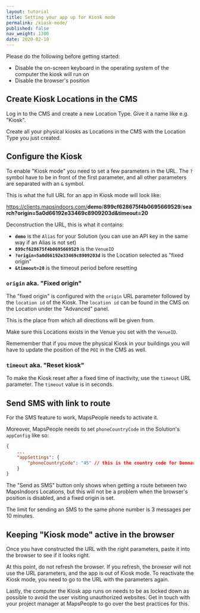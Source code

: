 ```yaml
---
layout: tutorial
title: Setting your app up for Kiosk mode
permalink: /kiosk-mode/
published: false
nav_weight: 1300
date: 2020-02-10
---
```


Please do the following before getting started:

* Disable the on-screen keyboard in the operating system of the computer the kiosk will run on
* Disable the browser's position

## Create Kiosk Locations in the CMS

Log in to the CMS and create a new Location Type. Give it a name like e.g. "Kiosk".

Create all your physical kiosks as Locations in the CMS with the Location Type you just created.

## Configure the Kiosk

To enable "Kiosk mode" you need to set a few parameters in the URL. The `?` symbol have to be in front of the first parameter, and all other parameters are separated with an `&` symbol.

This is what the full URL for an app in Kiosk mode will look like:

<a href="https://clients.mapsindoors.com/demo/899cf628675f4b0695669529/search?origin=5a0d66192e33469c8909203d&timeout=20">https://clients.mapsindoors.com/<strong>demo</strong>/<strong>899cf628675f4b0695669529</strong>/<strong>search?origin=5a0d66192e33469c8909203d</strong><strong>&timeout=20</strong></a>

Deconstruction the URL, this is what it contains:

* **`demo`** is the `Alias` for your Solution (you can use an API key in the same way if an Alias is not set)
* **`899cf628675f4b0695669529`** is the `VenueID`
* **`?origin=5a0d66192e33469c8909203d`** is the Location selected as "fixed origin"
* **`&timeout=20`** is the timeout period before resetting

### `origin` aka. "Fixed origin"

The "fixed origin" is configured with the `origin` URL parameter followed by the `location id` of the Kiosk. The `location id` can be found in the CMS on the Location under the "Advanced" panel.

This is the place from which all directions will be given from.

Make sure this Locations exists in the Venue you set with the `VenueID`.

Rememember that if you move the physical Kiosk in your buildings you will have to update the position of the `POI` in the CMS as well.

### `timeout` aka. "Reset kiosk"

To make the Kiosk reset after a fixed time of inactivity, use the `timeout` URL parameter. The `timeout` value is in seconds.

## Send SMS with link to route

For the SMS feature to work, MapsPeople needs to activate it.

Moreover, MapsPeople needs to set `phoneCountryCode` in the Solution's `appConfig` like so:

```json
{
    ...
    "appSettings": {
        "phoneCountryCode": "45" // this is the country code for Denmark
    }
}
```

The "Send as SMS" button only shows when getting a route between two MapsIndoors Locations, but this will not be a problem when the browser's position is disabled, and a fixed origin is set.

The limit for sending an SMS to the same phone number is 3 messages per 10 minutes.

## Keeping "Kiosk mode" active in the browser

Once you have constructed the URL with the right parameters, paste it into the browser to see if it looks right.

At this point, do not refresh the browser. If you refresh, the browser will not use the URL parameters, and the app is out of Kiosk mode. To reactivate the Kiosk mode, you need to go to the URL with the parameters again.

Lastly, the computer the Kiosk app runs on needs to be as locked down as possible to avoid the user visiting unauthorized websites. Get in touch with your project manager at MapsPeople to go over the best practices for this.
